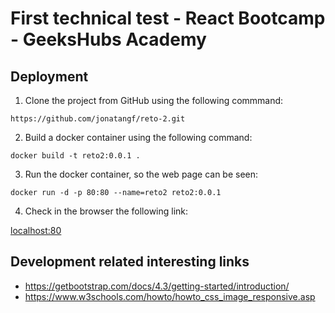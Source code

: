 # First technical test - React Bootcamp - GeeksHubs Academy

## Deployment

1. Clone the project from GitHub using the following commmand: 

```https://github.com/jonatangf/reto-2.git```

2. Build a docker container using the following command:

```docker build -t reto2:0.0.1 .```

3. Run the docker container, so the web page can be seen:

```docker run -d -p 80:80 --name=reto2 reto2:0.0.1```

4. Check in the browser the following link: 

[localhost:80](http://localhost:80)


## Development related interesting links
* https://getbootstrap.com/docs/4.3/getting-started/introduction/
* https://www.w3schools.com/howto/howto_css_image_responsive.asp